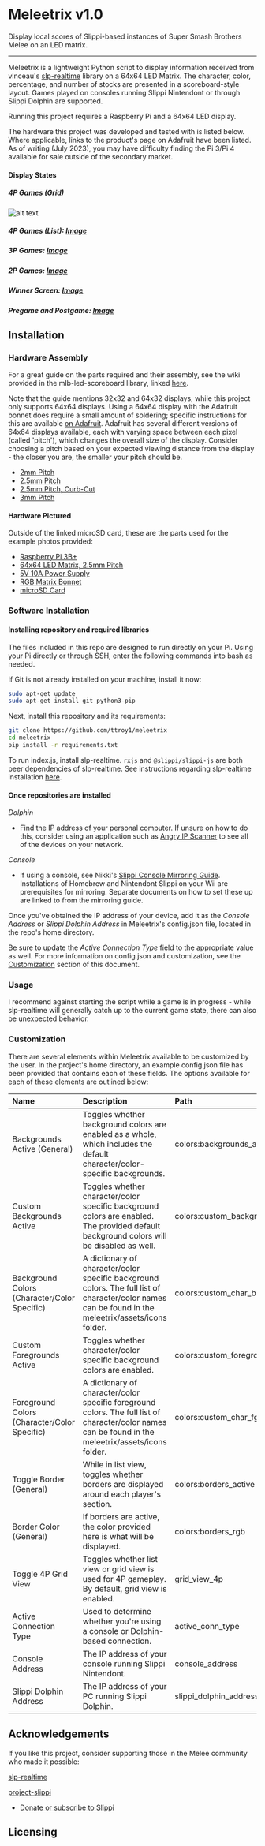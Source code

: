 # Meleetrix v1.0

Display local scores of Slippi-based instances of Super Smash Brothers Melee on an LED matrix.

---------------

Meleetrix is a lightweight Python script to display information received from vinceau's [slp-realtime](https://github.com/vinceau/slp-realtime) library on a 64x64 LED Matrix. The character, color, percentage, and number of stocks are presented in a scoreboard-style layout. Games played on consoles running Slippi Nintendont or through Slippi Dolphin are supported.

Running this project requires a Raspberry Pi and a 64x64 LED display.

The hardware this project was developed and tested with is listed below. Where applicable, links to the product's page on Adafruit have been listed. As of writing (July 2023), you may have difficulty finding the Pi 3/Pi 4 available for sale outside of the secondary market.

#### Display States

##### *4P Games (Grid)*
![alt text](https://github.com/ttroy1/meleetrix/blob/main/assets/images/fourPlayerGrid.jpeg)

##### *4P Games (List)*: [Image](https://github.com/ttroy1/meleetrix/blob/main/assets/images/fourPlayerRows.jpeg)

##### *3P Games*: [Image](https://github.com/ttroy1/meleetrix/blob/main/assets/images/threePlayers.jpeg)

##### *2P Games*: [Image](https://github.com/ttroy1/meleetrix/blob/main/assets/images/twoPlayers.jpeg)

##### Winner Screen: [Image](https://github.com/ttroy1/meleetrix/blob/main/assets/images/winner.jpeg)

##### Pregame and Postgame: [Image](https://github.com/ttroy1/meleetrix/blob/main/assets/images/waiting.jpeg)

## Installation

### Hardware Assembly

For a great guide on the parts required and their assembly, see the wiki provided in the mlb-led-scoreboard library, linked [here](https://github.com/MLB-LED-Scoreboard/mlb-led-scoreboard/wiki).

Note that the guide mentions 32x32 and 64x32 displays, while this project only supports 64x64 displays. Using a 64x64 display with the Adafruit bonnet does require a small amount of soldering; specific instructions for this are available [on Adafruit](https://learn.adafruit.com/adafruit-rgb-matrix-bonnet-for-raspberry-pi/driving-matrices). Adafruit has several different versions of 64x64 displays available, each with varying space between each pixel (called 'pitch'), which changes the overall size of the display. Consider choosing a pitch based on your expected viewing distance from the display - the closer you are, the smaller your pitch should be.

* [2mm Pitch](https://www.adafruit.com/product/5362)
* [2.5mm Pitch](https://www.adafruit.com/product/3649)
* [2.5mm Pitch, Curb-Cut](https://www.adafruit.com/product/5407)
* [3mm Pitch](https://www.adafruit.com/product/4732)

#### Hardware Pictured
Outside of the linked microSD card, these are the parts used for the example photos provided:

* [Raspberry Pi 3B+](https://www.adafruit.com/product/3775)
* [64x64 LED Matrix, 2.5mm Pitch](https://www.adafruit.com/product/3649)
* [5V 10A Power Supply](https://www.adafruit.com/product/658)
* [RGB Matrix Bonnet](https://www.adafruit.com/product/3211)
* [microSD Card](https://www.adafruit.com/product/1294)

### Software Installation

#### Installing repository and required libraries

The files included in this repo are designed to run directly on your Pi. Using your Pi directly or through SSH, enter the following commands into bash as needed.

If Git is not already installed on your machine, install it now:
```bash
sudo apt-get update
sudo apt-get install git python3-pip
```

Next, install this repository and its requirements:
```bash
git clone https://github.com/ttroy1/meleetrix
cd meleetrix
pip install -r requirements.txt
```

To run index.js, install slp-realtime. ```rxjs``` and ```@slippi/slippi-js``` are both peer dependencies of slp-realtime. See instructions regarding slp-realtime installation [here](https://github.com/vinceau/slp-realtime).

#### Once repositories are installed

*Dolphin*

* Find the IP address of your personal computer. If unsure on how to do this, consider using an application such as [Angry IP Scanner](https://angryip.org/) to see all of the devices on your network.

*Console*
* If using a console, see Nikki's [Slippi Console Mirroring Guide](https://docs.google.com/document/d/1ezavBjqVGbVO8aqSa5EHfq7ZflrTCvezRYjOf51MOWg/edit). Installations of Homebrew and Nintendont Slippi on your Wii are prerequisites for mirroring. Separate documents on how to set these up are linked to from the mirroring guide.

Once you've obtained the IP address of your device, add it as the *Console Address* or *Slippi Dolphin Address* in Meleetrix's config.json file, located in the repo's home directory. 

Be sure to update the *Active Connection Type* field to the appropriate value as well. For more information on config.json and customization, see the [Customization](https://github.com/ttroy1/meleenotes/edit/main/README.md#customization) section of this document.


### Usage

I recommend against starting the script while a game is in progress - while slp-realtime will generally catch up to the current game state, there can also be unexpected behavior.


### Customization

There are several elements within Meleetrix available to be customized by the user. In the project's home directory, an example config.json file has been provided that contains each of these fields. The options available for each of these elements are outlined below:

| Name                                    | Description | Path        | Type     | Example     |
| :---                                          |    :---     |     :--- | :--- | :--- |
| Backgrounds Active (General)                            | Toggles whether background colors are enabled as a whole, which includes the default character/color-specific backgrounds. | colors:backgrounds_active       | Bool | true |
| Custom Backgrounds Active                 | Toggles whether character/color specific background colors are enabled. The provided default background colors will be disabled as well. | colors:custom_backgrounds_active      | Bool | false |
| Background Colors (Character/Color Specific) | A dictionary of character/color specific background colors. The full list of character/color names can be found in the meleetrix/assets/icons folder.       | colors:custom_char_bgs       | Dict | {"falcon-green": [14, 74, 46]} |
| Custom Foregrounds Active | Toggles whether character/color specific background colors are enabled.             | colors:custom_foregrounds_active       | Bool | false |
| Foreground Colors (Character/Color Specific) | A dictionary of character/color specific foreground colors. The full list of character/color names can be found in the meleetrix/assets/icons folder.            | colors:custom_char_fgs      | Dict | {"falcon-green": [255, 255, 255]} |
| Toggle Border (General) | While in list view, toggles whether borders are displayed around each player's section.         | colors:borders_active      | List | false |
| Border Color (General)                           | If borders are active, the color provided here is what will be displayed.         | colors:borders_rgb | Array | [255, 255, 255]
| Toggle 4P Grid View                           | Toggles whether list view or grid view is used for 4P gameplay. By default, grid view is enabled. | grid_view_4p        | Bool | true |
| Active Connection Type                        | Used to determine whether you're using a console or Dolphin-based connection.        | active_conn_type     | String | "dolphin" *or* "console" |
| Console Address                      | The IP address of your console running Slippi Nintendont. | console_address      | String | "192.168.0.0" |
| Slippi Dolphin Address               | The IP address of your PC running Slippi Dolphin. | slippi_dolphin_address      | String | "192.168.0.0" |

## Acknowledgements

If you like this project, consider supporting those in the Melee community who made it possible:

[slp-realtime](https://github.com/vinceau/slp-realtime)

[project-slippi](https://github.com/project-slippi/project-slippi)
  * [Donate or subscribe to Slippi](https://slippi.gg)

## Licensing










